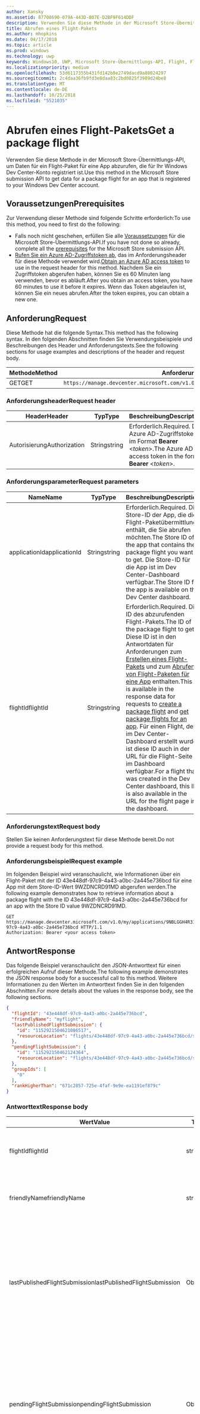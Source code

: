 ```yaml
---
author: Xansky
ms.assetid: 87708690-079A-443D-807E-D2BF9F614DDF
description: Verwenden Sie diese Methode in der Microsoft Store-Übermittlungs-API, um Daten für ein Flight-Paket für eine App abzurufen, die für Ihr Windows Dev Center-Konto registriert ist.
title: Abrufen eines Flight-Pakets
ms.author: mhopkins
ms.date: 04/17/2018
ms.topic: article
ms.prod: windows
ms.technology: uwp
keywords: Windows10, UWP, Microsoft Store-Übermittlungs-API, Flight, Flight-Pakete
ms.localizationpriority: medium
ms.openlocfilehash: 53d6117355b431fd142b8e2749dacd9a88024297
ms.sourcegitcommit: 2c4daa36fb9fd3e8daa83c2bd0825f3989d24be8
ms.translationtype: MT
ms.contentlocale: de-DE
ms.lasthandoff: 10/25/2018
ms.locfileid: "5521035"
---
```

# <a name="get-a-package-flight"></a><span data-ttu-id="2fbb5-104">Abrufen eines Flight-Pakets</span><span class="sxs-lookup"><span data-stu-id="2fbb5-104">Get a package flight</span></span>

<span data-ttu-id="2fbb5-105">Verwenden Sie diese Methode in der Microsoft Store-Übermittlungs-API, um Daten für ein Flight-Paket für eine App abzurufen, die für Ihr Windows Dev Center-Konto registriert ist.</span><span class="sxs-lookup"><span data-stu-id="2fbb5-105">Use this method in the Microsoft Store submission API to get data for a package flight for an app that is registered to your Windows Dev Center account.</span></span>

## <a name="prerequisites"></a><span data-ttu-id="2fbb5-106">Voraussetzungen</span><span class="sxs-lookup"><span data-stu-id="2fbb5-106">Prerequisites</span></span>

<span data-ttu-id="2fbb5-107">Zur Verwendung dieser Methode sind folgende Schritte erforderlich:</span><span class="sxs-lookup"><span data-stu-id="2fbb5-107">To use this method, you need to first do the following:</span></span>

* <span data-ttu-id="2fbb5-108">Falls noch nicht geschehen, erfüllen Sie alle [Voraussetzungen](create-and-manage-submissions-using-windows-store-services.md#prerequisites) für die Microsoft Store-Übermittlungs-API.</span><span class="sxs-lookup"><span data-stu-id="2fbb5-108">If you have not done so already, complete all the [prerequisites](create-and-manage-submissions-using-windows-store-services.md#prerequisites) for the Microsoft Store submission API.</span></span>
* <span data-ttu-id="2fbb5-109">[Rufen Sie ein Azure AD-Zugriffstoken ab](create-and-manage-submissions-using-windows-store-services.md#obtain-an-azure-ad-access-token), das im Anforderungsheader für diese Methode verwendet wird.</span><span class="sxs-lookup"><span data-stu-id="2fbb5-109">[Obtain an Azure AD access token](create-and-manage-submissions-using-windows-store-services.md#obtain-an-azure-ad-access-token) to use in the request header for this method.</span></span> <span data-ttu-id="2fbb5-110">Nachdem Sie ein Zugriffstoken abgerufen haben, können Sie es 60 Minuten lang verwenden, bevor es abläuft.</span><span class="sxs-lookup"><span data-stu-id="2fbb5-110">After you obtain an access token, you have 60 minutes to use it before it expires.</span></span> <span data-ttu-id="2fbb5-111">Wenn das Token abgelaufen ist, können Sie ein neues abrufen.</span><span class="sxs-lookup"><span data-stu-id="2fbb5-111">After the token expires, you can obtain a new one.</span></span>

## <a name="request"></a><span data-ttu-id="2fbb5-112">Anforderung</span><span class="sxs-lookup"><span data-stu-id="2fbb5-112">Request</span></span>

<span data-ttu-id="2fbb5-113">Diese Methode hat die folgende Syntax.</span><span class="sxs-lookup"><span data-stu-id="2fbb5-113">This method has the following syntax.</span></span> <span data-ttu-id="2fbb5-114">In den folgenden Abschnitten finden Sie Verwendungsbeispiele und Beschreibungen des Header und Anforderungstexts.</span><span class="sxs-lookup"><span data-stu-id="2fbb5-114">See the following sections for usage examples and descriptions of the header and request body.</span></span>

| <span data-ttu-id="2fbb5-115">Methode</span><span class="sxs-lookup"><span data-stu-id="2fbb5-115">Method</span></span> | <span data-ttu-id="2fbb5-116">Anforderungs-URI</span><span class="sxs-lookup"><span data-stu-id="2fbb5-116">Request URI</span></span>                                                      |
|--------|------------------------------------------------------------------|
| <span data-ttu-id="2fbb5-117">GET</span><span class="sxs-lookup"><span data-stu-id="2fbb5-117">GET</span></span>    | ```https://manage.devcenter.microsoft.com/v1.0/my/applications/{applicationId}/flights/{flightId}``` |


### <a name="request-header"></a><span data-ttu-id="2fbb5-118">Anforderungsheader</span><span class="sxs-lookup"><span data-stu-id="2fbb5-118">Request header</span></span>

| <span data-ttu-id="2fbb5-119">Header</span><span class="sxs-lookup"><span data-stu-id="2fbb5-119">Header</span></span>        | <span data-ttu-id="2fbb5-120">Typ</span><span class="sxs-lookup"><span data-stu-id="2fbb5-120">Type</span></span>   | <span data-ttu-id="2fbb5-121">Beschreibung</span><span class="sxs-lookup"><span data-stu-id="2fbb5-121">Description</span></span>                                                                 |
|---------------|--------|-----------------------------------------------------------------------------|
| <span data-ttu-id="2fbb5-122">Autorisierung</span><span class="sxs-lookup"><span data-stu-id="2fbb5-122">Authorization</span></span> | <span data-ttu-id="2fbb5-123">String</span><span class="sxs-lookup"><span data-stu-id="2fbb5-123">string</span></span> | <span data-ttu-id="2fbb5-124">Erforderlich.</span><span class="sxs-lookup"><span data-stu-id="2fbb5-124">Required.</span></span> <span data-ttu-id="2fbb5-125">Das Azure AD-Zugriffstoken im Format **Bearer** &lt;*token*&gt;.</span><span class="sxs-lookup"><span data-stu-id="2fbb5-125">The Azure AD access token in the form **Bearer** &lt;*token*&gt;.</span></span> |


### <a name="request-parameters"></a><span data-ttu-id="2fbb5-126">Anforderungsparameter</span><span class="sxs-lookup"><span data-stu-id="2fbb5-126">Request parameters</span></span>

| <span data-ttu-id="2fbb5-127">Name</span><span class="sxs-lookup"><span data-stu-id="2fbb5-127">Name</span></span>        | <span data-ttu-id="2fbb5-128">Typ</span><span class="sxs-lookup"><span data-stu-id="2fbb5-128">Type</span></span>   | <span data-ttu-id="2fbb5-129">Beschreibung</span><span class="sxs-lookup"><span data-stu-id="2fbb5-129">Description</span></span>                                                                 |
|---------------|--------|-----------------------------------------------------------------------------|
| <span data-ttu-id="2fbb5-130">applicationId</span><span class="sxs-lookup"><span data-stu-id="2fbb5-130">applicationId</span></span> | <span data-ttu-id="2fbb5-131">String</span><span class="sxs-lookup"><span data-stu-id="2fbb5-131">string</span></span> | <span data-ttu-id="2fbb5-132">Erforderlich.</span><span class="sxs-lookup"><span data-stu-id="2fbb5-132">Required.</span></span> <span data-ttu-id="2fbb5-133">Die Store-ID der App, die die Flight-Paketübermittlung enthält, die Sie abrufen möchten.</span><span class="sxs-lookup"><span data-stu-id="2fbb5-133">The Store ID of the app that contains the package flight you want to get.</span></span> <span data-ttu-id="2fbb5-134">Die Store-ID für die App ist im Dev Center-Dashboard verfügbar.</span><span class="sxs-lookup"><span data-stu-id="2fbb5-134">The Store ID for the app is available on the Dev Center dashboard.</span></span>  |
| <span data-ttu-id="2fbb5-135">flightId</span><span class="sxs-lookup"><span data-stu-id="2fbb5-135">flightId</span></span> | <span data-ttu-id="2fbb5-136">String</span><span class="sxs-lookup"><span data-stu-id="2fbb5-136">string</span></span> | <span data-ttu-id="2fbb5-137">Erforderlich.</span><span class="sxs-lookup"><span data-stu-id="2fbb5-137">Required.</span></span> <span data-ttu-id="2fbb5-138">Die ID des abzurufenden Flight-Pakets.</span><span class="sxs-lookup"><span data-stu-id="2fbb5-138">The ID of the package flight to get.</span></span> <span data-ttu-id="2fbb5-139">Diese ID ist in den Antwortdaten für Anforderungen zum [Erstellen eines Flight-Pakets](create-a-flight.md) und zum [Abrufen von Flight-Paketen für eine App](get-flights-for-an-app.md) enthalten.</span><span class="sxs-lookup"><span data-stu-id="2fbb5-139">This ID is available in the response data for requests to [create a package flight](create-a-flight.md) and [get package flights for an app](get-flights-for-an-app.md).</span></span> <span data-ttu-id="2fbb5-140">Für einen Flight, der im Dev Center-Dashboard erstellt wurde, ist diese ID auch in der URL für die Flight-Seite im Dashboard verfügbar.</span><span class="sxs-lookup"><span data-stu-id="2fbb5-140">For a flight that was created in the Dev Center dashboard, this ID is also available in the URL for the flight page in the dashboard.</span></span>  |


### <a name="request-body"></a><span data-ttu-id="2fbb5-141">Anforderungstext</span><span class="sxs-lookup"><span data-stu-id="2fbb5-141">Request body</span></span>

<span data-ttu-id="2fbb5-142">Stellen Sie keinen Anforderungstext für diese Methode bereit.</span><span class="sxs-lookup"><span data-stu-id="2fbb5-142">Do not provide a request body for this method.</span></span>

### <a name="request-example"></a><span data-ttu-id="2fbb5-143">Anforderungsbeispiel</span><span class="sxs-lookup"><span data-stu-id="2fbb5-143">Request example</span></span>

<span data-ttu-id="2fbb5-144">Im folgenden Beispiel wird veranschaulicht, wie Informationen über ein Flight-Paket mit der ID 43e448df-97c9-4a43-a0bc-2a445e736bcd für eine App mit dem Store-ID-Wert 9WZDNCRD91MD abgerufen werden.</span><span class="sxs-lookup"><span data-stu-id="2fbb5-144">The following example demonstrates how to retrieve information about a package flight with the ID 43e448df-97c9-4a43-a0bc-2a445e736bcd for an app with the Store ID value 9WZDNCRD91MD.</span></span>

```
GET https://manage.devcenter.microsoft.com/v1.0/my/applications/9NBLGGH4R315/flights/43e448df-97c9-4a43-a0bc-2a445e736bcd HTTP/1.1
Authorization: Bearer <your access token>
```

## <a name="response"></a><span data-ttu-id="2fbb5-145">Antwort</span><span class="sxs-lookup"><span data-stu-id="2fbb5-145">Response</span></span>

<span data-ttu-id="2fbb5-146">Das folgende Beispiel veranschaulicht den JSON-Antworttext für einen erfolgreichen Aufruf dieser Methode.</span><span class="sxs-lookup"><span data-stu-id="2fbb5-146">The following example demonstrates the JSON response body for a successful call to this method.</span></span> <span data-ttu-id="2fbb5-147">Weitere Informationen zu den Werten im Antworttext finden Sie in den folgenden Abschnitten.</span><span class="sxs-lookup"><span data-stu-id="2fbb5-147">For more details about the values in the response body, see the following sections.</span></span>

```json
{
  "flightId": "43e448df-97c9-4a43-a0bc-2a445e736bcd",
  "friendlyName": "myflight",
  "lastPublishedFlightSubmission": {
    "id": "1152921504621086517",
    "resourceLocation": "flights/43e448df-97c9-4a43-a0bc-2a445e736bcd/submissions/1152921504621086517"
  },
  "pendingFlightSubmission": {
    "id": "115292150462124364",
    "resourceLocation": "flights/43e448df-97c9-4a43-a0bc-2a445e736bcd/submissions/1152921504621243647"
  },
  "groupIds": [
    "0"
  ],
  "rankHigherThan": "671c2857-725e-4faf-9e9e-ea1191ef879c"
}
```

### <a name="response-body"></a><span data-ttu-id="2fbb5-148">Antworttext</span><span class="sxs-lookup"><span data-stu-id="2fbb5-148">Response body</span></span>

| <span data-ttu-id="2fbb5-149">Wert</span><span class="sxs-lookup"><span data-stu-id="2fbb5-149">Value</span></span>      | <span data-ttu-id="2fbb5-150">Typ</span><span class="sxs-lookup"><span data-stu-id="2fbb5-150">Type</span></span>   | <span data-ttu-id="2fbb5-151">Beschreibung</span><span class="sxs-lookup"><span data-stu-id="2fbb5-151">Description</span></span>                                                                                                                                                                                                                                                                         |
|------------|--------|----------------------------------------------------------------------------------------------------------------------------------------------------------------------------------------------------------------------------------------------------------------------------------------|
| <span data-ttu-id="2fbb5-152">flightId</span><span class="sxs-lookup"><span data-stu-id="2fbb5-152">flightId</span></span>            | <span data-ttu-id="2fbb5-153">string</span><span class="sxs-lookup"><span data-stu-id="2fbb5-153">string</span></span>  | <span data-ttu-id="2fbb5-154">Die ID für das Flight-Paket.</span><span class="sxs-lookup"><span data-stu-id="2fbb5-154">The ID for the package flight.</span></span> <span data-ttu-id="2fbb5-155">Dieser Wert wird von Dev Center bereitgestellt.</span><span class="sxs-lookup"><span data-stu-id="2fbb5-155">This value is supplied by Dev Center.</span></span>  |
| <span data-ttu-id="2fbb5-156">friendlyName</span><span class="sxs-lookup"><span data-stu-id="2fbb5-156">friendlyName</span></span>           | <span data-ttu-id="2fbb5-157">string</span><span class="sxs-lookup"><span data-stu-id="2fbb5-157">string</span></span>  | <span data-ttu-id="2fbb5-158">Der Name des Flight-Pakets nach Vorgabe des Entwicklers.</span><span class="sxs-lookup"><span data-stu-id="2fbb5-158">The name of the package flight, as specified by the developer.</span></span>   |  
| <span data-ttu-id="2fbb5-159">lastPublishedFlightSubmission</span><span class="sxs-lookup"><span data-stu-id="2fbb5-159">lastPublishedFlightSubmission</span></span>       | <span data-ttu-id="2fbb5-160">Objekt</span><span class="sxs-lookup"><span data-stu-id="2fbb5-160">object</span></span> | <span data-ttu-id="2fbb5-161">Ein Objekt, das Informationen über die letzte veröffentlichte Übermittlung für das Flight-Paket enthält.</span><span class="sxs-lookup"><span data-stu-id="2fbb5-161">An object that provides information about the last published submission for the package flight.</span></span> <span data-ttu-id="2fbb5-162">Weitere Informationen finden Sie unten im Abschnitt [Übermittlungsobjekt](#submission_object).</span><span class="sxs-lookup"><span data-stu-id="2fbb5-162">For more information, see the [Submission object](#submission_object) section below.</span></span>  |
| <span data-ttu-id="2fbb5-163">pendingFlightSubmission</span><span class="sxs-lookup"><span data-stu-id="2fbb5-163">pendingFlightSubmission</span></span>        | <span data-ttu-id="2fbb5-164">Objekt</span><span class="sxs-lookup"><span data-stu-id="2fbb5-164">object</span></span>  |  <span data-ttu-id="2fbb5-165">Ein Objekt, das Informationen über die aktuell ausstehende Übermittlung für das Flight-Paket enthält.</span><span class="sxs-lookup"><span data-stu-id="2fbb5-165">An object that provides information about the current pending submission for the package flight.</span></span> <span data-ttu-id="2fbb5-166">Weitere Informationen finden Sie unten im Abschnitt [Übermittlungsobjekt](#submission_object).</span><span class="sxs-lookup"><span data-stu-id="2fbb5-166">For more information, see the [Submission object](#submission_object) section below.</span></span>  |   
| <span data-ttu-id="2fbb5-167">groupIds</span><span class="sxs-lookup"><span data-stu-id="2fbb5-167">groupIds</span></span>           | <span data-ttu-id="2fbb5-168">array</span><span class="sxs-lookup"><span data-stu-id="2fbb5-168">array</span></span>  | <span data-ttu-id="2fbb5-169">Ein Array von Zeichenfolgen, die die IDs der Test-Flight-Gruppen enthalten, die dem Flight-Paket zugeordnet sind.</span><span class="sxs-lookup"><span data-stu-id="2fbb5-169">An array of strings that contain the IDs of the flight groups that are associated with the package flight.</span></span> <span data-ttu-id="2fbb5-170">Weitere Informationen zu Test-Flight-Gruppen finden Sie unter [Flight-Pakete](https://msdn.microsoft.com/windows/uwp/publish/package-flights).</span><span class="sxs-lookup"><span data-stu-id="2fbb5-170">For more information about flight groups, see [Package flights](https://msdn.microsoft.com/windows/uwp/publish/package-flights).</span></span>   |
| <span data-ttu-id="2fbb5-171">rankHigherThan</span><span class="sxs-lookup"><span data-stu-id="2fbb5-171">rankHigherThan</span></span>           | <span data-ttu-id="2fbb5-172">string</span><span class="sxs-lookup"><span data-stu-id="2fbb5-172">string</span></span>  | <span data-ttu-id="2fbb5-173">Der Anzeigename des Flight-Pakets, das den unmittelbar niedrigeren Rang als das aktuelle Flight-Paket erhält.</span><span class="sxs-lookup"><span data-stu-id="2fbb5-173">The friendly name of the package flight that is ranked immediately lower than the current package flight.</span></span> <span data-ttu-id="2fbb5-174">Weitere Informationen zur Bewertung von Test-Flight-Gruppen finden Sie unter [Flight-Pakete](https://msdn.microsoft.com/windows/uwp/publish/package-flights).</span><span class="sxs-lookup"><span data-stu-id="2fbb5-174">For more information about ranking flight groups, see [Package flights](https://msdn.microsoft.com/windows/uwp/publish/package-flights).</span></span>  |


<span id="submission_object" />

### <a name="submission-object"></a><span data-ttu-id="2fbb5-175">Übermittlungsobjekt</span><span class="sxs-lookup"><span data-stu-id="2fbb5-175">Submission object</span></span>

<span data-ttu-id="2fbb5-176">Die Werte *LastPublishedFlightSubmission* und *PendingFlightSubmission* im Antworttext enthalten Objekte mit Ressourceninformationen über eine Übermittlung für das Flight-Paket.</span><span class="sxs-lookup"><span data-stu-id="2fbb5-176">The *lastPublishedFlightSubmission* and *pendingFlightSubmission* values in the response body contain objects that provide resource information about a submission for the package flight.</span></span> <span data-ttu-id="2fbb5-177">Diese Objekte enthalten folgende Werte.</span><span class="sxs-lookup"><span data-stu-id="2fbb5-177">These objects have the following values.</span></span>

| <span data-ttu-id="2fbb5-178">Wert</span><span class="sxs-lookup"><span data-stu-id="2fbb5-178">Value</span></span>           | <span data-ttu-id="2fbb5-179">Typ</span><span class="sxs-lookup"><span data-stu-id="2fbb5-179">Type</span></span>    | <span data-ttu-id="2fbb5-180">Beschreibung</span><span class="sxs-lookup"><span data-stu-id="2fbb5-180">Description</span></span>                                                                                                                                                                                                                          |
|-----------------|---------|--------------------------------------------------------------------------------------------------------------------------------------------------------------------------------------------------------------------------------------|
| <span data-ttu-id="2fbb5-181">id</span><span class="sxs-lookup"><span data-stu-id="2fbb5-181">id</span></span>            | <span data-ttu-id="2fbb5-182">string</span><span class="sxs-lookup"><span data-stu-id="2fbb5-182">string</span></span>  | <span data-ttu-id="2fbb5-183">Die ID der Übermittlung.</span><span class="sxs-lookup"><span data-stu-id="2fbb5-183">The ID of the submission.</span></span>    |
| <span data-ttu-id="2fbb5-184">resourceLocation</span><span class="sxs-lookup"><span data-stu-id="2fbb5-184">resourceLocation</span></span>   | <span data-ttu-id="2fbb5-185">string</span><span class="sxs-lookup"><span data-stu-id="2fbb5-185">string</span></span>  | <span data-ttu-id="2fbb5-186">Ein relativer Pfad, den Sie an den Basisanforderungs-URI ```https://manage.devcenter.microsoft.com/v1.0/my/``` anfügen können, um die vollständigen Daten für die Übermittlung abzurufen.</span><span class="sxs-lookup"><span data-stu-id="2fbb5-186">A relative path that you can append to the base ```https://manage.devcenter.microsoft.com/v1.0/my/``` request URI to retrieve the complete data for the submission.</span></span>               |


## <a name="error-codes"></a><span data-ttu-id="2fbb5-187">Fehlercodes</span><span class="sxs-lookup"><span data-stu-id="2fbb5-187">Error codes</span></span>

<span data-ttu-id="2fbb5-188">Wenn die Anforderung nicht erfolgreich abgeschlossen werden kann, enthält die Antwort einen der folgenden HTTP-Fehlercodes.</span><span class="sxs-lookup"><span data-stu-id="2fbb5-188">If the request cannot be successfully completed, the response will contain one of the following HTTP error codes.</span></span>

| <span data-ttu-id="2fbb5-189">Fehlercode</span><span class="sxs-lookup"><span data-stu-id="2fbb5-189">Error code</span></span> |  <span data-ttu-id="2fbb5-190">Beschreibung</span><span class="sxs-lookup"><span data-stu-id="2fbb5-190">Description</span></span>     |
|--------|---------------------  |
| <span data-ttu-id="2fbb5-191">400</span><span class="sxs-lookup"><span data-stu-id="2fbb5-191">400</span></span>  | <span data-ttu-id="2fbb5-192">Die Anforderung ist ungültig.</span><span class="sxs-lookup"><span data-stu-id="2fbb5-192">The request is invalid.</span></span> |
| <span data-ttu-id="2fbb5-193">404</span><span class="sxs-lookup"><span data-stu-id="2fbb5-193">404</span></span>  | <span data-ttu-id="2fbb5-194">Das angegebene Flight-Paket konnte nicht gefunden werden.</span><span class="sxs-lookup"><span data-stu-id="2fbb5-194">The specified package flight could not be found.</span></span>   |   
| <span data-ttu-id="2fbb5-195">409</span><span class="sxs-lookup"><span data-stu-id="2fbb5-195">409</span></span>  | <span data-ttu-id="2fbb5-196">Die App verwendet eine Dev Center-Dashboard-Funktion, die [derzeit nicht von der Microsoft Store-Übermittlungs-API unterstützt wird](create-and-manage-submissions-using-windows-store-services.md#not_supported).</span><span class="sxs-lookup"><span data-stu-id="2fbb5-196">The app uses a Dev Center dashboard feature that is [currently not supported by the Microsoft Store submission API](create-and-manage-submissions-using-windows-store-services.md#not_supported).</span></span> |                                                                                                 


## <a name="related-topics"></a><span data-ttu-id="2fbb5-197">Verwandte Themen</span><span class="sxs-lookup"><span data-stu-id="2fbb5-197">Related topics</span></span>

* [<span data-ttu-id="2fbb5-198">Erstellen und Verwalten von Übermittlungen mit Microsoft Store-Diensten</span><span class="sxs-lookup"><span data-stu-id="2fbb5-198">Create and manage submissions using Microsoft Store services</span></span>](create-and-manage-submissions-using-windows-store-services.md)
* [<span data-ttu-id="2fbb5-199">Erstellen eines Flight-Pakets</span><span class="sxs-lookup"><span data-stu-id="2fbb5-199">Create a package flight</span></span>](create-a-flight.md)
* [<span data-ttu-id="2fbb5-200">Löschen eines Flight-Pakets</span><span class="sxs-lookup"><span data-stu-id="2fbb5-200">Delete a package flight</span></span>](delete-a-flight.md)
